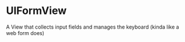 # UIFormView
A View that collects input fields and manages the keyboard (kinda like a web form does)
